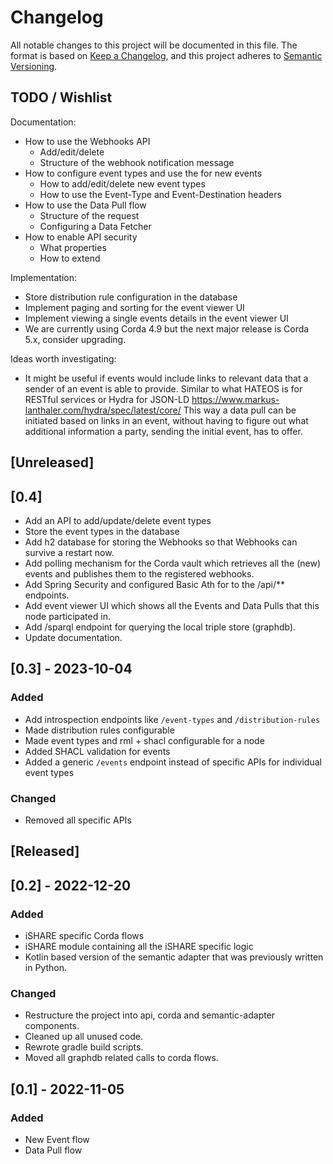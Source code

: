# Changelog

All notable changes to this project will be documented in this file. The format is based on [Keep a Changelog](https://keepachangelog.com/en/1.0.0/), and this project adheres to [Semantic Versioning](https://semver.org/spec/v2.0.0.html).

## TODO / Wishlist

Documentation:

- How to use the Webhooks API
  - Add/edit/delete
  - Structure of the webhook notification message
- How to configure event types and use the for new events
  - How to add/edit/delete new event types
  - How to use the Event-Type and Event-Destination headers
- How to use the Data Pull flow
  - Structure of the request
  - Configuring a Data Fetcher
- How to enable API security
  - What properties
  - How to extend

Implementation:

- Store distribution rule configuration in the database
- Implement paging and sorting for the event viewer UI
- Implement viewing a single events details in the event viewer UI
- We are currently using Corda 4.9 but the next major release is Corda 5.x, consider upgrading.

Ideas worth investigating:

- It might be useful if events would include links to relevant data that a sender of an event is able to provide. 
  Similar to what HATEOS is for RESTful services or Hydra for JSON-LD https://www.markus-lanthaler.com/hydra/spec/latest/core/
  This way a data pull can be initiated based on links in an event, without having to figure out what additional information a party, 
  sending the initial event, has to offer.


## [Unreleased]

## [0.4]

- Add an API to add/update/delete event types
- Store the event types in the database
- Add h2 database for storing the Webhooks so that Webhooks can survive a restart now.
- Add polling mechanism for the Corda vault which retrieves all the (new) events and publishes them to the registered webhooks.
- Add Spring Security and configured Basic Ath for to the /api/** endpoints.
- Add event viewer UI which shows all the Events and Data Pulls that this node participated in.
- Add /sparql endpoint for querying the local triple store (graphdb).
- Update documentation.

## [0.3] - 2023-10-04

### Added

- Add introspection endpoints like `/event-types` and `/distribution-rules`
- Made distribution rules configurable
- Made event types and rml + shacl configurable for a node
- Added SHACL validation for events
- Added a generic `/events` endpoint instead of specific APIs for individual event types

### Changed

- Removed all specific APIs

## [Released]

## [0.2] - 2022-12-20

### Added

- iSHARE specific Corda flows
- iSHARE module containing all the iSHARE specific logic
- Kotlin based version of the semantic adapter that was previously written in Python.

### Changed

- Restructure the project into api, corda and semantic-adapter components.
- Cleaned up all unused code.
- Rewrote gradle build scripts.
- Moved all graphdb related calls to corda flows.

## [0.1] - 2022-11-05

### Added

- New Event flow
- Data Pull flow

